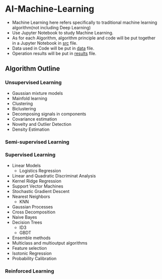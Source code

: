 # AI-Machine-Learning
* Machine Learning here refers specifically to traditional machine learning algorithm(not including Deep Learning)
* Use Jupyter Notebook to study Machine Learning.
* As for each Algorithm, algorithm principle and code will be put together in a Jupyter Notebook in [src](https://github.com/PhiSopY/AI-Machine-Learning/tree/master/src) file.
* Data used in Code will be put in [data](https://github.com/PhiSopY/AI-Machine-Learning/tree/master/data) file.
* Operation results will be put in [results](https://github.com/PhiSopY/AI-Machine-Learning/tree/master/results) file.
## Algorithm Outline
### Unsupervised Learning
* Gaussian mixture models
* Mainfold learning
* Clustering
* Biclustering
* Decomposing signals in components
* Covariance estimation
* Novelty and Outlier Detection
* Density Estimation
### Semi-supervised Learning
### Supervised Learning
* Linear Models
  * Logistics Regression
* Linear and Quadratic Discriminat Analysis
* Kernel Ridge Regression
* Support Vector Machines
* Stochastic Gradient Descent
* Nearest Neighbors
  * KNN
* Gaussian Processes
* Cross Decomposition
* Naive Bayes
* Decision Trees
  * ID3
  * GBDT
* Ensemble methods
* Multiclass and multioutput algorithms
* Feature selection
* Isotonic Regression
* Probability Calibration
### Reinforced Learning

